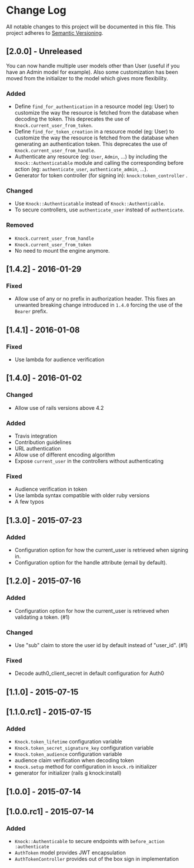 # Change Log
All notable changes to this project will be documented in this file.
This project adheres to [Semantic Versioning](http://semver.org/).

## [2.0.0] - Unreleased

You can now handle multiple user models other than User (useful if you have
an Admin model for example).
Also some customization has been moved from the initializer to the model which gives more flexibility.

### Added
- Define `find_for_authentication` in a resource model (eg: User) to customize the way
the resource is fetched from the database when decoding the token. This deprecates
the use of `Knock.current_user_from_token`.
- Define `find_for_token_creation` in a resource model (eg: User) to customize the way
the resource is fetched from the database when generating an authentication token. This deprecates
the use of `Knock.current_user_from_handle`.
- Authenticate any resource (eg: `User`, `Admin`, ...) by including the
`Knock::Authenticatable` module and calling the corresponding before action
(eg: `authenticate_user`, `authenticate_admin`, ...).
- Generator for token controller (for signing in): `knock:token_controller` .

### Changed
- Use `Knock::Authenticatable` instead of `Knock::Authenticable`.
- To secure controllers, use `authenticate_user` instead of `authenticate`.

### Removed
- `Knock.current_user_from_handle`
- `Knock.current_user_from_token`
- No need to mount the engine anymore.

## [1.4.2] - 2016-01-29
### Fixed
- Allow use of any or no prefix in authorization header.
This fixes an unwanted breaking change introduced in `1.4.0` forcing the use
of the `Bearer` prefix.

## [1.4.1] - 2016-01-08
### Fixed
- Use lambda for audience verification

## [1.4.0] - 2016-01-02
### Changed
- Allow use of rails versions above 4.2

### Added
- Travis integration
- Contribution guidelines
- URL authentication
- Allow use of different encoding algorithm
- Expose `current_user` in the controllers without authenticating

### Fixed
- Audience verification in token
- Use lambda syntax compatible with older ruby versions
- A few typos

## [1.3.0] - 2015-07-23
### Added
- Configuration option for how the current_user is retrieved when signing in.
- Configuration option for the handle attribute (email by default).

## [1.2.0] - 2015-07-16
### Added
- Configuration option for how the current_user is retrieved when validating
  a token. (#1)

### Changed
- Use "sub" claim to store the user id by default instead of "user_id". (#1)

### Fixed
- Decode auth0_client_secret in default configuration for Auth0

## [1.1.0] - 2015-07-15

## [1.1.0.rc1] - 2015-07-15
### Added
- `Knock.token_lifetime` configuration variable
- `Knock.token_secret_signature_key` configuration variable
- `Knock.token_audience` configuration variable
- audience claim verification when decoding token
- `Knock.setup` method for configuration in `knock.rb` initializer
- generator for initializer (rails g knock:install)

## [1.0.0] - 2015-07-14

## [1.0.0.rc1] - 2015-07-14
### Added
- `Knock::Authenticable` to secure endpoints with `before_action :authenticate`
- `AuthToken` model provides JWT encapsulation
- `AuthTokenController` provides out of the box sign in implementation

